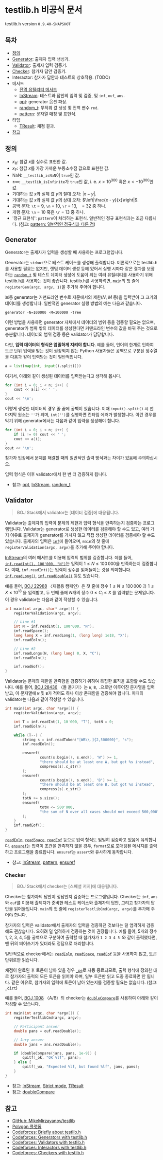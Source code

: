 # testlib.h 비공식 문서

testlib.h version `0.9.40-SNAPSHOT`

## 목차

- [정의](#정의)
- [Generator](#generator): 출제자 입력 생성기.
- [Validator](#validator): 출제자 입력 검증기.
- [Checker](#checker): 참가자 답안 검증기.
- Interactor: 참가자 답안과 테스트의 상호작용. (TODO)
- 메서드
  - [전역 유틸리티 메서드](./utils.md)
  - [InStream](./instream.md): 테스트와 답안의 입력 및 검증, 및 `inf`, `ouf`, `ans`.
  - [opt](./opt.md): generator 옵션 파싱.
  - [random_t](./random_t.md): 무작위 값 생성 및 전역 변수 `rnd`.
  - [pattern](./pattern.md): 문자열 매칭 및 표현식.
- 타입
  - [TResult](./tresult.md): 채점 결과.
- [참고](#참고)

## 정의

- $x_\mathbb{R}$: 참값 $x$를 실수로 표현한 값.
- $x_\mathbb{F}$: 참값 $x$를 가장 가까운 부동소수점 값으로 표현한 값.
- $\text{NaN}$: `__testlib_isNaN`이 `true`인 값.
- $\pm \infty$: `__testlib_isInfinite`가 `true`인 값, i. e. $x > 10^{300}$ 혹은 $x < -10^{300}$인 값.
- 기대하는 값 $x$와 실제 값 $y$의 절대 오차: $\left|x - y\right|$.
- 기대하는 값 $x$와 실제 값 $y$의 상대 오차: $\left|\frac{x - y}{x}\right|$.
- 공백 문자: `\t` = 9, `\n` = 10, `\r` = 13, ` ` = 32 중 하나.
- 개행 문자: `\n` = 10 혹은 `\r` = 13 중 하나.
- '정규 표현식': `pattern`이 처리하는 표현식. 일반적인 정규 표현식과는 조금 다릅니다. (침고: [pattern: 일반적인 정규식과 다른 점](./pattern.md#일반적인-정규식과-다른-점))

## Generator

Generator는 출제자가 입력을 생성할 때 사용하는 프로그램입니다.

Generator는 `stdout`으로 테스트 케이스를 생성해 출력합니다. 이론적으로는 testlib.h를 사용할 필요는 없지만, 랜덤 데이터 생성 등에 있어서 실행 시마다 같은 결과를 보장하는 [`random_t`](random_t.md) 및 테스트 데이터 생성에 도움이 되는 여러 유틸리티를 사용하기 위해 testlib.h를 사용하는 것이 좋습니다. testlib.h를 사용하려면, `main`의 첫 줄에 `registerGen(argc, argv, 1)`을 추가해 주어야 합니다.

보통 generator는 커맨드라인 변수로 지문에서의 제한($N$, $M$ 등)을 입력받아 그 크기의 데이터를 생성합니다. 일반적인 generator 실행 방법의 예는 다음과 같습니다.

```
generator -N=100000 -M=100000 -tree
```

이런 방법을 사용하면 generator 자체에서 데이터의 범위 등을 검증할 필요는 없으며, generator가 범위 밖의 데이터를 생성한다면 커맨드라인 변수의 값을 바꿔 주는 것으로 충분합니다. 데이터의 범위 검증 등은 validator가 담당합니다.

다만, **입력 데이터의 형식은 엄밀하게 지켜야 합니다**. 예를 들어, 언어의 한계로 인하여 토큰 단위 입력을 받는 것이 권장되지 않는 Python 사용자들은 공백으로 구분된 정수열을 다음과 같이 입력받는 것이 일반적입니다.

```python
a = list(map(int, input().split()))
```

여기서, 아래와 같이 생성된 데이터를 입력받는다고 생각해 봅시다.

```cpp
for (int i = 0; i < n; i++) {
    cout << a[i] << ' ';
}
cout << '\n';
```

이렇게 생성한 데이터의 경우 줄 끝에 공백이 있습니다. 이때 `input().split()` 시 맨 마지막 원소는 `''`가 되며, `int('')`를 실행하면 런타임 에러가 발생합니다. 이런 경우를 막기 위해 generator에서는 다음과 같이 입력을 생성해야 합니다.

```cpp
for (int i = 0; i < n; i++) {
    if (i != 0) cout << ' ';
    cout << a[i];
}
cout << '\n';
```

참가자 입장에서 문제를 해결할 때의 일반적인 출력 방식과는 차이가 있음에 주의하십시오.

입력 형식은 이후 validator에서 한 번 더 검증하게 됩니다.

- 참고: [opt](opt.md), [InStream](instream.md), [random_t](random_t.md)

## Validator

> BOJ Stack에서 validator는 [데이터 검증]에 대응됩니다.

Validator는 출제자의 입력이 문제의 제한과 입력 형식을 만족하는지 검증하는 프로그램입니다. Validator는 generator로 생성한 데이터를 검증해야 할 수도 있고, 여러 가지 이유로 출제자가 generator를 거치지 않고 직접 생성한 데이터를 검증해야 할 수도 있습니다. 출제자의 입력은 [`inf`](instream.md#inf-ouf-ans)에 들어오며, `main`의 첫 줄에 `registerValidation(argc, argv)`를 추가해 주어야 합니다.

[InStream](instream.md)의 여러 메서드를 이용해 입력의 범위를 검증합니다. 예를 들어, [`inf.readInt(1, 100'000, "N")`](instream.md#instreamreadint)는 입력이 $1 \le N \le 100\,000$을 만족하는지 검증합니다. 이때, `inf.readInt()`는 입력이 정수를 읽어들이는 것을 의미합니다. [`inf.readLong()`](instream.md#instreamreadlong), [`inf.readDouble()`](instream.md#instreamreaddouble) 등도 있습니다.

예를 들어, [BOJ 22988](https://www.acmicpc.net/problem/22988) 〈재활용 캠페인〉은 첫 줄에 정수 $1 \le N \le 100\,000$ 과 $1 \le X \le 10^{18}$ 을 입력받고, 두 번째 줄에 $N$개의 정수 $0 \le C_i \le X$ 를 입력받는 문제입니다. 이 경우 validator는 다음과 같이 작성할 수 있습니다.

```cpp
int main(int argc, char* argv[]) {
    registerValidation(argc, argv);

    // Line #1
    int N = inf.readInt(1, 100'000, "N");
    inf.readSpace();
    long long X = inf.readLong(1, (long long) 1e18, "X");
    inf.readEoln();

    // Line #2
    inf.readLongs(N, (long long) 0, X, "C");
    inf.readEoln();

    inf.readEof();
}
```

Validator는 문제의 제한을 만족함을 검증하기 위하여 복잡한 로직을 포함할 수도 있습니다. 예를 들어, [BOJ 28436](https://www.acmicpc.net/problem/28436) 〈돌 옮기기〉는 `W`, `B`, `.`으로만 이루어진 문자열을 입력받고, 이 문자열에 `W` 및 `B`가 적어도 하나 이상 존재함을 검증해야 합니다. 이때의 validator는 다음과 같이 작성할 수 있습니다.

```cpp
int main(int argc, char *argv[]) {
    registerValidation(argc, argv);

    int T = inf.readInt(1, 10'000, "T"), totN = 0;
    inf.readEoln();

    while (T--) {
        string s = inf.readToken("[WB\\.]{2,500000}", "s");
        inf.readEoln();

        ensuref(
                count(s.begin(), s.end(), 'W') >= 1,
                "there should be at least one W, but got %s instead",
                compress(s).c_str()
        );
        ensuref(
                count(s.begin(), s.end(), 'B') >= 1,
                "there should be at least one B, but got %s instead",
                compress(s).c_str()
        );
        totN += s.size();
        ensuref(
                totN <= 500'000,
                "the sum of N over all cases should not exceed 500,000"
        );
    }
    inf.readEof();
}
```

[`readEoln`](instream.md#instreamreadeoln), [`readSpace`](instream.md#instreamreadspace), [`readEof`](instream.md#instreamreadeof) 등으로 입력 형식도 엄밀히 검증하고 있음에 유의합니다. [`ensuref`](utils.md#ensuref)는 입력이 조건을 만족하지 않을 경우, `format`으로 포매팅된 메시지를 출력하고 프로그램을 종료합니다. `ensuref`는 `assert`와 유사하게 동작합니다.

- 참고: [InStream](instream.md), [pattern](pattern.md), [ensuref](utils.md#ensuref)

### Checker

> BOJ Stack에서 checker는 [스페셜 저지]에 대응됩니다.

Checker는 참가자의 답안이 정답인지 검증하는 프로그램입니다. Checker는 `inf`, `ans`와 `ouf`를 이용해 출제자가 준비한 테스트 케이스와 출제자의 답안, 그리고 참가자의 답안을 읽어들입니다. `main`의 첫 줄에 `registerTestlibCmd(argc, argv)`를 추가해 주어야 합니다.

참가자의 입력은 validator에서 출제자의 입력을 검증하던 것보다는 덜 엄격하게 검증해도 괜찮습니다. 오히려 덜 업격하게 검증하는 것이 권장됩니다. 예를 들어, 5개의 정수 1, 2, 3, 4, 5를 공백으로 구분하여 출력할 때 참가자가 `1 2 3 4 5 `와 같이 출력했다면, 맨 뒤의 띄어쓰기가 있더라도 정답으로 처리합니다.

일반적으로 checker에서는 [`readEoln`](instream.md#instreamreadeoln), [`readSpace`](instream.md#instreamreadspace), [`readEof`](instream.md#instreamreadeof) 등을 사용하지 않고, 토큰 단위로만 읽습니다.

채점이 완료된 후 토큰이 남아 있을 경우 [`_pe`](tresult.md#_pe)로 자동 종료되므로, 출력 형식에 정의한 대로 참가자의 출력의 모든 토큰을 읽어야 하며, 일부 토큰만 읽고 도중 종료하면 안 됩니다. 같은 이유로, 참가자의 입력에 토큰이 남아 있는지를 검증할 필요는 없습니다. (참고: [`_dirt`](tresult.md#_dirt))

예를 들어, [BOJ 1008](https://www.acmicpc.net/problem/1008) 〈A/B〉의 checker는 [`doubleCompare`](utils.md#doublecompare)를 사용하여 아래와 같이 작성할 수 있습니다.

```cpp
int main(int argc, char *argv[]) {
    registerTestlibCmd(argc, argv);

    // Participant answer
    double pans = ouf.readDouble();

    // Jury answer
    double jans = ans.readDouble();

    if (doubleCompare(jans, pans, 1e-9)) {
        quitf(_ok, "OK %lf", pans);
    } else {
        quitf(_wa, "Expected %lf, but found %lf", jans, pans);
    }
}
```

- 참고: [InStream](instream.md), [Strict mode](instream.md#strict-mode), [TResult](tresult.md)
- 참고: [doubleCompare](utils.md#doublecompare)

## 참고

- [GitHub: MikeMirzayanov/testlib](https://github.com/MikeMirzayanov/testlib)
- [Polygon 플랫폼](https://polygon.codeforces.com/)
- [Codeforces: Briefly about testlib.h](https://codeforces.com/testlib)
- [Codeforces: Generators with testlib.h](https://codeforces.com/blog/entry/18291)
- [Codeforces: Validators with testlib.h](https://codeforces.com/blog/entry/18426)
- [Codeforces: Interactors with testlib.h](https://codeforces.com/blog/entry/18455)
- [Codeforces: Checkers with testlib.h](https://codeforces.com/blog/entry/18431)
